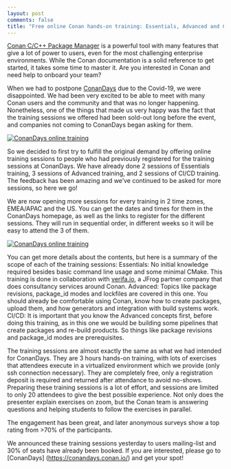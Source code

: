 ```yaml
---
layout: post 
comments: false 
title: "Free online Conan hands-on training: Essentials, Advanced and CI/CD"
---
```


[Conan C/C++ Package Manager](https://conan.io) is a powerful tool with many features that give a lot of power to users, even for the most challenging enterprise environments. While the Conan documentation is a solid reference to get started, it takes some time to master it. Are you interested in Conan and need help to onboard your team?

When we had to postpone [ConanDays](https://conandays.conan.io/) due to the Covid-19, we were disappointed. We had been  very excited to be able to meet with many Conan users and the community and that was no longer happening. Nonetheless, one of the things that made us very happy was the fact that the training sessions we offered had been sold-out long before the event, and companies not coming to ConanDays began asking for them.

<p class="centered">
    <a href="https://conandays.conan.io/"><img src="{{ site.url }}/assets/post_images/2020-05-06/conan-training-banner.png" align="center" alt="ConanDays online training"/></a>
</p>

So we decided to first try to fulfill the original demand by offering online training sessions to people who had previously registered for the training sessions at ConanDays. We have already done 2 sessions of Essentials training, 3 sessions of Advanced training, and 2 sessions of CI/CD training. The feedback has been amazing and we’ve continued to be asked for more sessions, so here we go!

We are now opening more sessions for every training in 2 time zones, EMEA/APAC and the US. You can get the dates and times for them in the ConanDays homepage, as well as the links to register for the different sessions. They will run in sequential order, in different weeks so it will be easy to attend the 3 of them.

<p class="centered">
    <a href="https://conandays.conan.io/"><img src="{{ site.url }}/assets/post_images/2020-05-06/conan-training-classes.png" align="center" alt="ConanDays online training"/></a>
</p>

You can get more details about the contents, but here is a summary of the scope of each of the training sessions:
Essentials: No initial knowledge required besides basic command line usage and some minimal CMake. This training is done in collaboration with [verifa.io](https://verifa.io/), a JFrog partner company that does consultancy services around Conan.
Advanced: Topics like package revisions, package_id modes and lockfiles are covered in this one. You should already be comfortable using Conan, know how to create packages, upload them, and how generators and integration with build systems work.
CI/CD: It is important that you know the Advanced concepts first, before doing this training, as in this one we would be building some pipelines that create packages and re-build products. So things like package revisions and package_id modes are prerequisites.

The training sessions are almost exactly the same as what we had intended for ConanDays. They are 3 hours hands-on training, with lots of exercises that attendees execute in a virtualized environment which we provide (only ssh connection necessary). They are completely free, only a registration deposit is required and returned after attendance to avoid no-shows. Preparing these training sessions is a lot of effort, and sessions are limited to only 20 attendees to give the best possible experience.  Not only does the presenter explain exercises on zoom, but the Conan team is answering questions and helping students to follow the exercises in parallel. 

The engagement has been great, and later anonymous surveys show a top rating from >70% of the participants.

We announced these training sessions yesterday to users mailing-list and 30% of seats have already been booked. If you are interested, please go to [ConanDays] (https://conandays.conan.io/) and get your spot!
